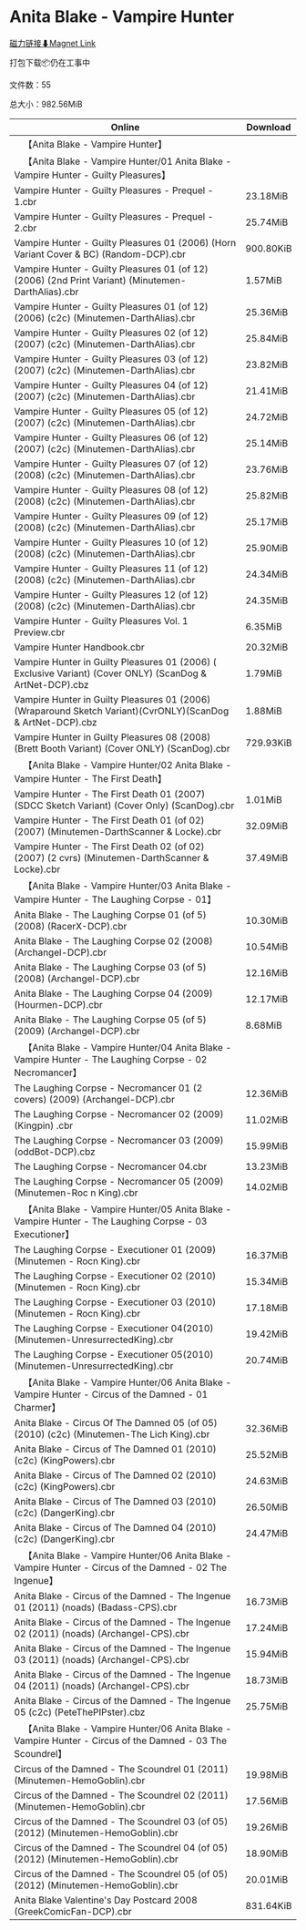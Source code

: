 # Anita Blake - Vampire Hunter

[磁力链接⬇Magnet Link](magnet:?xt=urn:btih:869533d04beee93ec203d1a5c99d4c14ac765ff8&dn=Anita%20Blake%20-%20Vampire%20Hunter)

打包下载📦仍在工事中

文件数：55

总大小：982.56MiB

Online | Download
--- | ---
&emsp;【Anita Blake - Vampire Hunter】 | 
&emsp;【Anita Blake - Vampire Hunter/01 Anita Blake - Vampire Hunter - Guilty Pleasures】 | 
Vampire Hunter - Guilty Pleasures - Prequel - 1.cbr | 23.18MiB
Vampire Hunter - Guilty Pleasures - Prequel - 2.cbr | 25.74MiB
Vampire Hunter - Guilty Pleasures 01 (2006) (Horn Variant Cover & BC) (Random-DCP).cbr | 900.80KiB
Vampire Hunter - Guilty Pleasures 01 (of 12) (2006) (2nd Print Variant) (Minutemen-DarthAlias).cbr | 1.57MiB
Vampire Hunter - Guilty Pleasures 01 (of 12) (2006) (c2c) (Minutemen-DarthAlias).cbr | 25.36MiB
Vampire Hunter - Guilty Pleasures 02 (of 12) (2007) (c2c) (Minutemen-DarthAlias).cbr | 25.84MiB
Vampire Hunter - Guilty Pleasures 03 (of 12) (2007) (c2c) (Minutemen-DarthAlias).cbr | 23.82MiB
Vampire Hunter - Guilty Pleasures 04 (of 12) (2007) (c2c) (Minutemen-DarthAlias).cbr | 21.41MiB
Vampire Hunter - Guilty Pleasures 05 (of 12) (2007) (c2c) (Minutemen-DarthAlias).cbr | 24.72MiB
Vampire Hunter - Guilty Pleasures 06 (of 12) (2007) (c2c) (Minutemen-DarthAlias).cbr | 25.14MiB
Vampire Hunter - Guilty Pleasures 07 (of 12) (2008) (c2c) (Minutemen-DarthAlias).cbr | 23.76MiB
Vampire Hunter - Guilty Pleasures 08 (of 12) (2008) (c2c) (Minutemen-DarthAlias).cbr | 25.82MiB
Vampire Hunter - Guilty Pleasures 09 (of 12) (2008) (c2c) (Minutemen-DarthAlias).cbr | 25.17MiB
Vampire Hunter - Guilty Pleasures 10 (of 12) (2008) (c2c) (Minutemen-DarthAlias).cbr | 25.90MiB
Vampire Hunter - Guilty Pleasures 11 (of 12) (2008) (c2c) (Minutemen-DarthAlias).cbr | 24.34MiB
Vampire Hunter - Guilty Pleasures 12 (of 12) (2008) (c2c) (Minutemen-DarthAlias).cbr | 24.35MiB
Vampire Hunter - Guilty Pleasures Vol. 1 Preview.cbr | 6.35MiB
Vampire Hunter Handbook.cbr | 20.32MiB
Vampire Hunter in Guilty Pleasures 01 (2006) ( Exclusive Variant) (Cover ONLY) (ScanDog & ArtNet-DCP).cbz | 1.79MiB
Vampire Hunter in Guilty Pleasures 01 (2006)(Wraparound Sketch Variant)(CvrONLY)(ScanDog & ArtNet-DCP).cbz | 1.88MiB
Vampire Hunter in Guilty Pleasures 08 (2008) (Brett Booth Variant) (Cover ONLY) (ScanDog).cbr | 729.93KiB
&emsp;【Anita Blake - Vampire Hunter/02 Anita Blake - Vampire Hunter - The First Death】 | 
Vampire Hunter - The First Death 01 (2007) (SDCC Sketch Variant) (Cover Only) (ScanDog).cbr | 1.01MiB
Vampire Hunter - The First Death 01 (of 02) (2007) (Minutemen-DarthScanner & Locke).cbr | 32.09MiB
Vampire Hunter - The First Death 02 (of 02) (2007) (2 cvrs) (Minutemen-DarthScanner & Locke).cbr | 37.49MiB
&emsp;【Anita Blake - Vampire Hunter/03 Anita Blake - Vampire Hunter - The Laughing Corpse - 01】 | 
Anita Blake - The Laughing Corpse 01 (of 5) (2008) (RacerX-DCP).cbr | 10.30MiB
Anita Blake - The Laughing Corpse 02 (2008) (Archangel-DCP).cbr | 10.54MiB
Anita Blake - The Laughing Corpse 03 (of 5) (2008) (Archangel-DCP).cbr | 12.16MiB
Anita Blake - The Laughing Corpse 04 (2009) (Hourmen-DCP).cbr | 12.17MiB
Anita Blake - The Laughing Corpse 05 (of 5) (2009) (Archangel-DCP).cbr | 8.68MiB
&emsp;【Anita Blake - Vampire Hunter/04 Anita Blake - Vampire Hunter - The Laughing Corpse - 02 Necromancer】 | 
The Laughing Corpse - Necromancer 01 (2 covers) (2009) (Archangel-DCP).cbr | 12.36MiB
The Laughing Corpse - Necromancer 02 (2009) (Kingpin) .cbr | 11.02MiB
The Laughing Corpse - Necromancer 03 (2009) (oddBot-DCP).cbz | 15.99MiB
The Laughing Corpse - Necromancer 04.cbr | 13.23MiB
The Laughing Corpse - Necromancer 05 (2009) (Minutemen-Roc n King).cbr | 14.02MiB
&emsp;【Anita Blake - Vampire Hunter/05 Anita Blake - Vampire Hunter - The Laughing Corpse - 03 Executioner】 | 
The Laughing Corpse - Executioner 01 (2009) (Minutemen - Rocn King).cbr | 16.37MiB
The Laughing Corpse - Executioner 02 (2010) (Minutemen - Rocn King).cbr | 15.34MiB
The Laughing Corpse - Executioner 03 (2010) (Minutemen - Rocn King).cbr | 17.18MiB
The Laughing Corpse - Executioner 04(2010)(Minutemen-UnresurrectedKing).cbr | 19.42MiB
The Laughing Corpse - Executioner 05(2010)(Minutemen-UnresurrectedKing).cbr | 20.74MiB
&emsp;【Anita Blake - Vampire Hunter/06 Anita Blake - Vampire Hunter - Circus of the Damned - 01 Charmer】 | 
Anita Blake - Circus Of The Damned 05 (of 05) (2010) (c2c) (Minutemen-The Lich King).cbr | 32.36MiB
Anita Blake - Circus of The Damned 01 (2010) (c2c) (KingPowers).cbr | 25.52MiB
Anita Blake - Circus of The Damned 02 (2010) (c2c) (KingPowers).cbr | 24.63MiB
Anita Blake - Circus of The Damned 03 (2010) (c2c) (DangerKing).cbr | 26.50MiB
Anita Blake - Circus of The Damned 04 (2010) (c2c) (DangerKing).cbr | 24.47MiB
&emsp;【Anita Blake - Vampire Hunter/06 Anita Blake - Vampire Hunter - Circus of the Damned - 02 The Ingenue】 | 
Anita Blake - Circus of the Damned - The Ingenue 01 (2011) (noads) (Badass-CPS).cbr | 16.73MiB
Anita Blake - Circus of the Damned - The Ingenue 02 (2011) (noads) (Archangel-CPS).cbr | 17.24MiB
Anita Blake - Circus of the Damned - The Ingenue 03 (2011) (noads) (Archangel-CPS).cbr | 15.94MiB
Anita Blake - Circus of the Damned - The Ingenue 04 (2011) (noads) (Archangel-CPS).cbr | 18.73MiB
Anita Blake - Circus of the Damned - The Ingenue 05 (c2c) (PeteThePIPster).cbz | 25.75MiB
&emsp;【Anita Blake - Vampire Hunter/06 Anita Blake - Vampire Hunter - Circus of the Damned - 03 The Scoundrel】 | 
Circus of the Damned - The Scoundrel 01 (2011) (Minutemen-HemoGoblin).cbr | 19.98MiB
Circus of the Damned - The Scoundrel 02 (2011) (Minutemen-HemoGoblin).cbr | 17.56MiB
Circus of the Damned - The Scoundrel 03 (of 05) (2012) (Minutemen-HemoGoblin).cbr | 19.26MiB
Circus of the Damned - The Scoundrel 04 (of 05) (2012) (Minutemen-HemoGoblin).cbr | 18.90MiB
Circus of the Damned - The Scoundrel 05 (of 05) (2012) (Minutemen-HemoGoblin).cbr | 20.01MiB
Anita Blake Valentine's Day Postcard 2008 (GreekComicFan-DCP).cbr | 831.64KiB